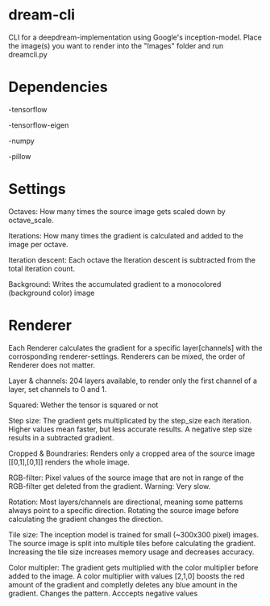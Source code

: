 # dream-cli
 
CLI for a deepdream-implementation using Google's inception-model. Place the image(s) you want to render into the "Images" folder and run dreamcli.py

# Dependencies

-tensorflow

-tensorflow-eigen

-numpy

-pillow

# Settings

Octaves: How many times the source image gets scaled down by octave_scale. 

Iterations: How many times the gradient is calculated and added to the image per octave.

Iteration descent: Each octave the Iteration descent is subtracted from the total iteration count. 

Background: Writes the accumulated gradient to a monocolored (background color) image

# Renderer

Each Renderer calculates the gradient for a specific layer[channels] with the corrosponding renderer-settings. Renderers can be mixed, the order of Renderer does not matter.

Layer & channels: 204 layers available, to render only the first channel of a layer, set channels to 0 and 1.

Squared: Wether the tensor is squared or not

Step size: The gradient gets multiplicated by the step_size each iteration. Higher values mean faster, but less accurate results. A negative step size results in a subtracted gradient. 

Cropped & Boundraries: Renders only a cropped area of the source image [[0,1],[0,1]] renders the whole image.

RGB-filter: Pixel values of the source image that are not in range of the RGB-filter get deleted from the gradient. Warning: Very slow.

Rotation: Most layers/channels are directional, meaning some patterns always point to a specific direction. Rotating the source image before calculating the gradient changes the direction.

Tile size: The inception model is trained for small (~300x300 pixel) images. The source image is split into multiple tiles before calculating the gradient. Increasing the tile size increases memory usage and decreases accuracy. 

Color multipler: The gradient gets multiplied with the color multiplier before added to the image. A color multiplier with values [2,1,0] boosts the red amount of the gradient and completly deletes any blue amount in the gradient. Changes the pattern. Acccepts negative values

